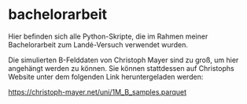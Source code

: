 # bachelorarbeit
Hier befinden sich alle Python-Skripte, die im Rahmen meiner Bachelorarbeit zum Landé-Versuch verwendet wurden.

Die simulierten B-Felddaten von Christoph Mayer sind zu groß, um hier angehängt werden zu können.
Sie können stattdessen auf Christophs Website unter dem folgenden Link heruntergeladen werden:

https://christoph-mayer.net/uni/1M_B_samples.parquet
